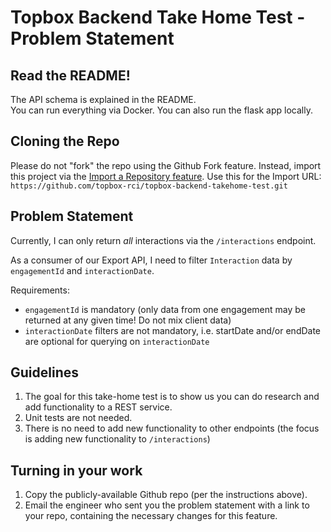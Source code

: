 # Topbox Backend Take Home Test - Problem Statement

## Read the README!

The API schema is explained in the README.  
You can run everything via Docker. You can also run the flask app locally.

## Cloning the Repo

Please do not "fork" the repo using the Github Fork feature. 
Instead, import this project via the [Import a Repository feature](https://github.com/new/import). 
Use this for the Import URL: `https://github.com/topbox-rci/topbox-backend-takehome-test.git`

## Problem Statement

Currently, I can only return _all_ interactions via the `/interactions` endpoint.

As a consumer of our Export API, I need to filter `Interaction` data by `engagementId` and `interactionDate`.

Requirements:
- `engagementId` is mandatory (only data from one engagement may be returned at any given time! Do not mix client data)
- `interactionDate` filters are not mandatory, i.e. startDate and/or endDate are optional for querying on `interactionDate`

## Guidelines

1. The goal for this take-home test is to show us you can do research and add functionality to a REST service.  
1. Unit tests are not needed.  
1. There is no need to add new functionality to other endpoints (the focus is adding new functionality to `/interactions`)

## Turning in your work

1. Copy the publicly-available Github repo (per the instructions above).
2. Email the engineer who sent you the problem statement with a link to your repo, containing the necessary changes for this feature.